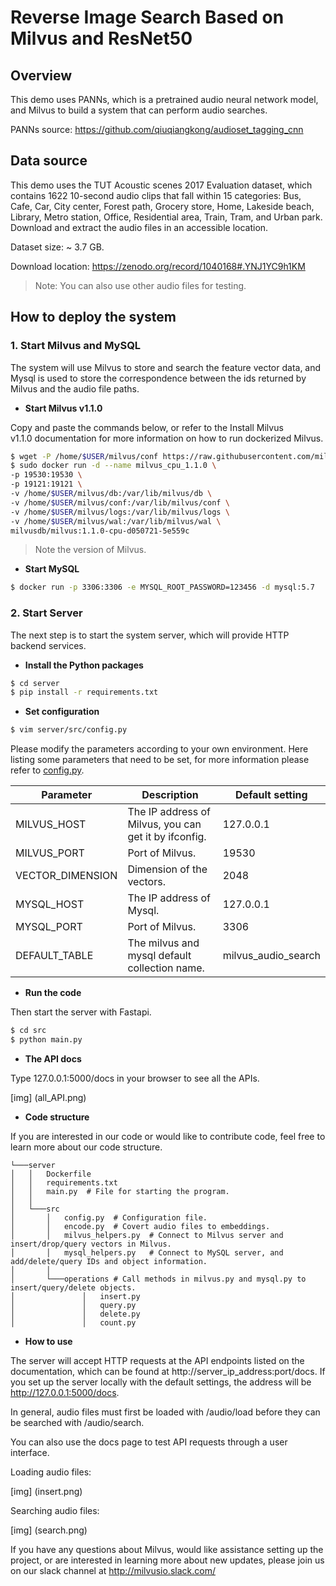 # Reverse Image Search Based on Milvus and ResNet50

## Overview

This demo uses PANNs, which is a pretrained audio neural network model, and Milvus to build a system that can perform audio searches.

PANNs source: https://github.com/qiuqiangkong/audioset_tagging_cnn

## Data source

This demo uses the TUT Acoustic scenes 2017 Evaluation dataset, which contains 1622 10-second audio clips that fall within 15 categories: Bus, Cafe, Car, City center, Forest path, Grocery store, Home, Lakeside beach, Library, Metro station, Office, Residential area, Train, Tram, and Urban park. Download and extract the audio files in an accessible location.

Dataset size: ~ 3.7 GB.

Download location: https://zenodo.org/record/1040168#.YNJ1YC9h1KM

> Note: You can also use other audio files for testing.

## How to deploy the system

### 1. Start Milvus and MySQL

The system will use Milvus to store and search the feature vector data, and Mysql is used to store the correspondence between the ids returned by Milvus and the audio file paths.

- **Start Milvus v1.1.0**

Copy and paste the commands below, or refer to the Install Milvus v1.1.0 documentation for more information on how to run dockerized Milvus.

```bash
$ wget -P /home/$USER/milvus/conf https://raw.githubusercontent.com/milvus-io/milvus/v1.1.0/core/conf/demo/server_config.yaml
$ sudo docker run -d --name milvus_cpu_1.1.0 \
-p 19530:19530 \
-p 19121:19121 \
-v /home/$USER/milvus/db:/var/lib/milvus/db \
-v /home/$USER/milvus/conf:/var/lib/milvus/conf \
-v /home/$USER/milvus/logs:/var/lib/milvus/logs \
-v /home/$USER/milvus/wal:/var/lib/milvus/wal \
milvusdb/milvus:1.1.0-cpu-d050721-5e559c
```

> Note the version of Milvus.

- **Start MySQL**

```bash
$ docker run -p 3306:3306 -e MYSQL_ROOT_PASSWORD=123456 -d mysql:5.7
```

### 2. Start Server

The next step is to start the system server, which will provide HTTP backend services.

- **Install the Python packages**

```bash
$ cd server
$ pip install -r requirements.txt
```

- **Set configuration**

```bash
$ vim server/src/config.py
```

Please modify the parameters according to your own environment. Here listing some parameters that need to be set, for more information please refer to [config.py](./server/src/config.py).

| **Parameter**    | **Description**                                       | **Default setting** |
| ---------------- | ----------------------------------------------------- | ------------------- |
| MILVUS_HOST      | The IP address of Milvus, you can get it by ifconfig. | 127.0.0.1           |
| MILVUS_PORT      | Port of Milvus.                                       | 19530               |
| VECTOR_DIMENSION | Dimension of the vectors.                             | 2048                |
| MYSQL_HOST       | The IP address of Mysql.                              | 127.0.0.1           |
| MYSQL_PORT       | Port of Milvus.                                       | 3306                |
| DEFAULT_TABLE    | The milvus and mysql default collection name.         | milvus_audio_search   |

- **Run the code**

Then start the server with Fastapi.

```bash
$ cd src
$ python main.py
```

- **The API docs**

Type 127.0.0.1:5000/docs in your browser to see all the APIs.

[img] (all_API.png)

- **Code  structure**

If you are interested in our code or would like to contribute code, feel free to learn more about our code structure.

```
└───server
│   │   Dockerfile
│   │   requirements.txt
│   │   main.py  # File for starting the program.
│   │
│   └───src
│       │   config.py  # Configuration file.
│       │   encode.py  # Covert audio files to embeddings.
│       │   milvus_helpers.py  # Connect to Milvus server and insert/drop/query vectors in Milvus.
│       │   mysql_helpers.py   # Connect to MySQL server, and add/delete/query IDs and object information.
│       │   
│       └───operations # Call methods in milvus.py and mysql.py to insert/query/delete objects.
│               │   insert.py
│               │   query.py
│               │   delete.py
│               │   count.py
```

- **How to use**

The server will accept HTTP requests at the API endpoints listed on the documentation, which can be found at http://server_ip_address:port/docs. If you set up the server locally with the default settings, the address will be http://127.0.0.1:5000/docs.

In general, audio files must first be loaded with /audio/load before they can be searched with /audio/search.

You can also use the docs page to test API requests through a user interface.

Loading audio files:

[img] (insert.png)

Searching audio files:

[img] (search.png)

If you have any questions about Milvus, would like assistance setting up the project, or are interested in learning more about new updates, please join us on our slack channel at http://milvusio.slack.com/
